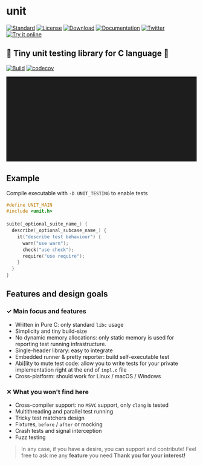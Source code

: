 # unit

[![Standard](https://img.shields.io/badge/C-11/14/17-pink.svg)](https://en.wikipedia.org/wiki/C_(programming_language))
[![License](https://img.shields.io/badge/License-MIT-blue.svg)](https://opensource.org/licenses/MIT)
[![Download](https://img.shields.io/badge/Download%20%20-unit.h-lightgreen.svg)](https://raw.githubusercontent.com/eliasku/unit/master/include/unit.h)
[![Documentation](https://img.shields.io/badge/docs-latest-white)](http://unit.rtfd.io/)
[![Twitter](https://img.shields.io/twitter/follow/eliaskuvoice.svg?style=flat&label=Follow&logoColor=white&color=1da1f2&logo=twitter)](https://twitter.com/eliaskuvoice)
[![Try it online](https://img.shields.io/badge/Try%20it-online-orange.svg)](https://godbolt.org/z/Mn74qe57b)

## 🥼 Tiny unit testing library for C language 🥼

[![Build](https://github.com/eliasku/unit/actions/workflows/build.yml/badge.svg)](https://github.com/eliasku/unit/actions/workflows/build.yml)
[![codecov](https://codecov.io/gh/eliasku/unit/branch/master/graph/badge.svg?token=NFTrtCHQ2r)](https://codecov.io/gh/eliasku/unit)

![output](docs/output.gif)

## Example

Compile executable with `-D UNIT_TESTING` to enable tests

```c
#define UNIT_MAIN
#include <unit.h>

suite(_optional_suite_name_) {
  describe(_optional_subcase_name_) {
    it("describe test behaviour") {
      warn("use warn");
      check("use check");
      require("use require");
    }
  }
}

```

## Features and design goals

### ✓ Main focus and features
- Written in Pure C: only standard `libc` usage
- Simplicity and tiny build-size
- No dynamic memory allocations: only static memory is used for reporting test running infrastructure.
- Single-header library: easy to integrate
- Embedded runner & pretty reporter: build self-executable test
- Abi[lity to mute test code: allow you to write tests for your private implementation right at the end of `impl.c` file
- Cross-platform: should work for Linux / macOS / Windows 

### ✕ What you won't find here
- Cross-compiler support: no `MSVC` support, only `clang` is tested
- Multithreading and parallel test running
- Tricky test matchers design
- Fixtures, `before` / `after` or mocking
- Crash tests and signal interception
- Fuzz testing

> In any case, if you have a desire, you can support and contribute! Feel free to ask me any **feature** you need **Thank you for your interest!** 
